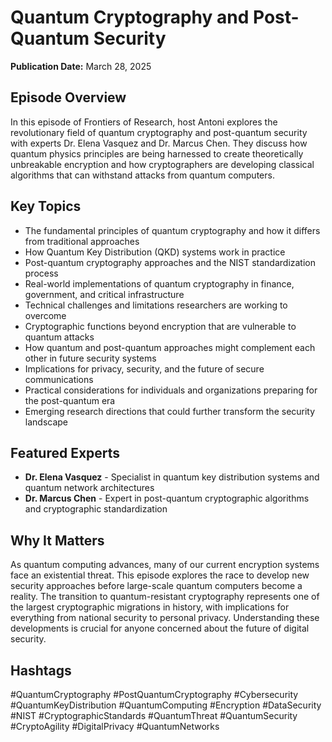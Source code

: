 # Quantum Cryptography and Post-Quantum Security

**Publication Date:** March 28, 2025

## Episode Overview
In this episode of Frontiers of Research, host Antoni explores the revolutionary field of quantum cryptography and post-quantum security with experts Dr. Elena Vasquez and Dr. Marcus Chen. They discuss how quantum physics principles are being harnessed to create theoretically unbreakable encryption and how cryptographers are developing classical algorithms that can withstand attacks from quantum computers.

## Key Topics
- The fundamental principles of quantum cryptography and how it differs from traditional approaches
- How Quantum Key Distribution (QKD) systems work in practice
- Post-quantum cryptography approaches and the NIST standardization process
- Real-world implementations of quantum cryptography in finance, government, and critical infrastructure
- Technical challenges and limitations researchers are working to overcome
- Cryptographic functions beyond encryption that are vulnerable to quantum attacks
- How quantum and post-quantum approaches might complement each other in future security systems
- Implications for privacy, security, and the future of secure communications
- Practical considerations for individuals and organizations preparing for the post-quantum era
- Emerging research directions that could further transform the security landscape

## Featured Experts
- **Dr. Elena Vasquez** - Specialist in quantum key distribution systems and quantum network architectures
- **Dr. Marcus Chen** - Expert in post-quantum cryptographic algorithms and cryptographic standardization

## Why It Matters
As quantum computing advances, many of our current encryption systems face an existential threat. This episode explores the race to develop new security approaches before large-scale quantum computers become a reality. The transition to quantum-resistant cryptography represents one of the largest cryptographic migrations in history, with implications for everything from national security to personal privacy. Understanding these developments is crucial for anyone concerned about the future of digital security.

## Hashtags
#QuantumCryptography #PostQuantumCryptography #Cybersecurity #QuantumKeyDistribution #QuantumComputing #Encryption #DataSecurity #NIST #CryptographicStandards #QuantumThreat #QuantumSecurity #CryptoAgility #DigitalPrivacy #QuantumNetworks 